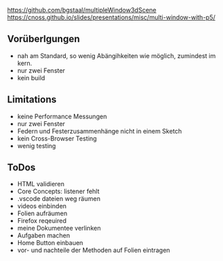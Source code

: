 https://github.com/bgstaal/multipleWindow3dScene
https://cnoss.github.io/slides/presentations/misc/multi-window-with-p5/

## Vorüberlgungen
- nah am Standard, so wenig Abängihkeiten wie möglich, zumindest im kern.
- nur zwei Fenster
- kein build

## Limitations
- keine Performance Messungen
- nur zwei Fenster
- Federn und Festerzusammenhänge nicht in einem Sketch
- kein Cross-Browser Testing
- wenig testing

## ToDos
- HTML validieren
- Core Concepts: listener fehlt
- .vscode dateien weg räumen
- videos einbinden
- Folien aufräumen
- Firefox reqeuired
- meine Dokumentee verlinken
- Aufgaben machen
- Home Button einbauen
- vor- und nachteile der Methoden auf Folien eintragen